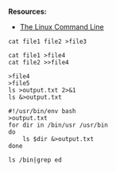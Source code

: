 __Resources:__

- [The Linux Command Line](http://linuxcommand.org/tlcl.php)

~~~
cat file1 file2 >file3
~~~

~~~
cat file1 >file4
cat file2 >>file4
~~~

~~~
>file4
>file5
ls >output.txt 2>&1
ls &>output.txt
~~~

~~~
#!/usr/bin/env bash
>output.txt
for dir in /bin/usr /usr/bin
do
    ls $dir &>output.txt
done
~~~

~~~
ls /bin|grep ed
~~~